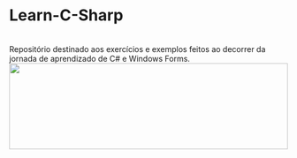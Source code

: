 # Learn-C-Sharp
<br>
Repositório destinado aos exercícios e exemplos feitos ao decorrer da jornada de aprendizado de C# e Windows Forms.
<br>
<div align="center">
  <img src="https://www.google.com/url?sa=i&url=https%3A%2F%2Fblog.rocketseat.com.br%2Fc-sharp-e-dot-net-uma-combinacao-poderosa%2F&psig=AOvVaw1u8M_mgGDrGbxgcJat4soO&ust=1719586368369000&source=images&cd=vfe&opi=89978449&ved=0CA8QjRxqFwoTCNCZicqE_IYDFQAAAAAdAAAAABAJ" width="100%" height="20%">
</div>
